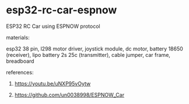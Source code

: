 # esp32-rc-car-espnow
ESP32 RC Car using ESPNOW protocol

materials:

esp32 38 pin, l298 motor driver, joystick module, dc motor, battery 18650 (receiver), lipo battery 2s 25c (transmitter), cable jumper, car frame, breadboard

references:

1. https://youtu.be/uNXP95vOytw

2. https://github.com/un0038998/ESPNOW_Car

